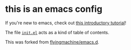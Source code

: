 # this is an emacs config

If you're new to emacs, check out
[this introductory tutorial](http://www.braveclojure.com/basic-emacs/)!

The file [`init.el`](./init.el) acts as a kind of table of contents.

This was forked from [flyingmachine/emacs.d](https://github.com/flyingmachine/emacs.d).


